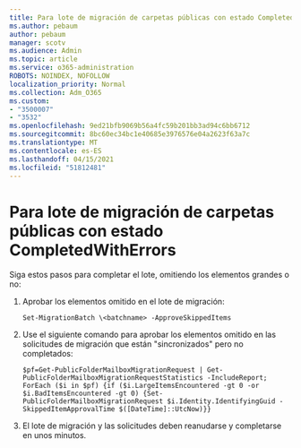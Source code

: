 ```yaml
---
title: Para lote de migración de carpetas públicas con estado CompletedWithErrors
ms.author: pebaum
author: pebaum
manager: scotv
ms.audience: Admin
ms.topic: article
ms.service: o365-administration
ROBOTS: NOINDEX, NOFOLLOW
localization_priority: Normal
ms.collection: Adm_O365
ms.custom:
- "3500007"
- "3532"
ms.openlocfilehash: 9ed21bfb9069b56a4fc59b201bb3ad94c6bb6712
ms.sourcegitcommit: 8bc60ec34bc1e40685e3976576e04a2623f63a7c
ms.translationtype: MT
ms.contentlocale: es-ES
ms.lasthandoff: 04/15/2021
ms.locfileid: "51812481"
---
```

# <a name="for-public-folder-migration-batch-with-completedwitherrors-status"></a>Para lote de migración de carpetas públicas con estado CompletedWithErrors

Siga estos pasos para completar el lote, omitiendo los elementos grandes o no: 
1. Aprobar los elementos omitido en el lote de migración:

    `Set-MigrationBatch \<batchname> -ApproveSkippedItems` 
2. Use el siguiente comando para aprobar los elementos omitido en las solicitudes de migración que están "sincronizados" pero no completados:

    `$pf=Get-PublicFolderMailboxMigrationRequest | Get-PublicFolderMailboxMigrationRequestStatistics -IncludeReport; ForEach ($i in $pf) {if ($i.LargeItemsEncountered -gt 0 -or $i.BadItemsEncountered -gt 0) {Set-PublicFolderMailboxMigrationRequest $i.Identity.IdentifyingGuid -SkippedItemApprovalTime $([DateTime]::UtcNow)}}`
3. El lote de migración y las solicitudes deben reanudarse y completarse en unos minutos.

